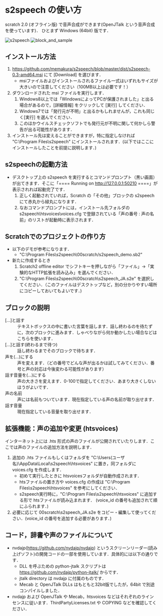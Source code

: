 # s2speech の使い方
scratch 2.0 (オフライン版) で音声合成ができます(OpenJTalk という音声合成を使っています)．
ひとまず Windows (64bit) 版です．

![s2speech](https://github.com/memakura/s2speech/blob/master/images/ScratchSpeechSynth.png)
![block_and_sample](https://github.com/memakura/s2speech/blob/master/images/block_and_sample_JA.png)


## インストール方法
1. https://github.com/memakura/s2speech/blob/master/dist/s2speech-0.3-amd64.msi にて [Download] を選びます．
    - msiファイルおよびインストールされるファイル一式はいずれもサイズが大きいので注意してください（100MB以上は必要です！）
1. ダウンロードされた msi ファイルを実行します．
    1. Windows8以上では「WindowsによってPCが保護されました」と出る場合があるので，[詳細情報] をクリックして [実行] してください．
    1. Windows7では「発行元が不明」と出るかもしれませんが，これも同じく[実行] を選んでください．
    1. このほかウイルスチェックソフトでも発行元が不明に関して何かしら警告が出る可能性があります．
1. インストール先は変えることができますが，特に指定しなければ "C:\Program Files\s2speech" にインストールされます．(以下ではここにインストールしたことを前提に説明します．)

## s2speechの起動方法
- デスクトップ上の s2speech を実行するとコマンドプロンプト（黒い画面）が出てきます．そこに「==== Running on http://127.0.0.1:50210 ====」が表示されれば起動完了です．
    1. 正しく起動されていれば，Scratch の「その他」ブロックの s2speechにて赤丸から緑丸になります．
    1. なおコマンドプロンプトには，インストール先フォルダの s2speech\htsvoices\voices.cfg で登録されている「声の番号 : 声の名前」のリストが起動時に表示されます．

## Scratchでのプロジェクトの作り方
- 以下のデモが参考になります．
    - "C:\Program Files\s2speech\00scratch/s2speech_demo.sb2"
- 新たに作成するとき
    1. Scratch2 offline editor でシフトキーを押しながら「ファイル」->「実験的なHTTP拡張を読み込み」を選んでください．
    1. "C:\Program Files\s2speech\00scratch\s2speech_JA.s2e" を選択してください．（このファイルはデスクトップなど，別の分かりやすい場所にコピーしておいてもよいです．)

## ブロックの説明
<dl>
    <dt>[...]と話す</dt>
    <dd>テキストボックスの中に書いた言葉を話します．話し終わるのを待たずに，次のブロックに進みます．しゃべりながら何か動かしたい場合などはこちらを使います．</dd>
    <dt>[...]と話す(終わるまで待つ)</dt>
    <dd>話し終わるまでそのブロックで待ちます．</dd>
    <dt>声を(...)にする</dt>
    <dd>声を変えます．（どの番号でどんな声が出るかは試してみてください．番号と声の対応は今後変わる可能性があります）</dd>
    <dt>話す音量を(...)にする</dt>
    <dd>声の大きさを変えます．0-100で指定してください．あまり大きくしないほうがよいです．</dd>
    <dt>声の名前 </dt>
    <dd>声には名前もついています．現在指定している声の名前が取り出せます．</dd>
    <dt>話す音量</dt>
    <dd>現在指定している音量を取り出せます．</dd>
</dl>

## 拡張機能：声の追加や変更 (htsvoices)
インターネット上には .hts 形式の声のファイルが公開されていたりします．ここでは声のファイルの追加方法を説明します．
1. 追加の .hts ファイルもしくはフォルダを "C:\Users\(ユーザ名)\AppData\Local\s2speech\htsvoices" に置き，同フォルダに voices.cfg を作成します．
    - 初めて実行したときに htsvoicesフォルダが自動作成されます．
    - htsファイルの置き方や voices.cfg の作成は "C:\Program Files\s2speech\htsvoices" を参考にしてください．
    - s2speech実行時に，"C:\Program Files\s2speech\htsvoices" に追加する形で htsファイルが読み込まれます． (voice_id の番号も追加されて順にふられます．)
1. 必要に応じて 00scratch\s2speech_JA.s2e をコピー・編集して使ってください．(voice_id の番号を追加する必要があります．)

## コード，辞書や声のファイルについて
- nvdajp(https://github.com/nvdajp/nvdajp) というスクリーンリーダー(読み上げソフト)の開発コードの一部を使用しています．具体的には以下の通りです．
    - DLL を呼ぶための python-jtalk スクリプトは https://github.com/nvdajp/python-jtalk/ からです．
    - jtalk directory は nvdajp に付属のものです．
    - Mecab と OpenJTalk DLLs はもともと32bit版でしたが，64bit で別途コンパイルしました．
- nvdajp および OpenJTalk や Mecab，htsvoices などはそれぞれのラインセンスに従います．ThirdPartyLicenses.txt や COPYING などを確認してください．

